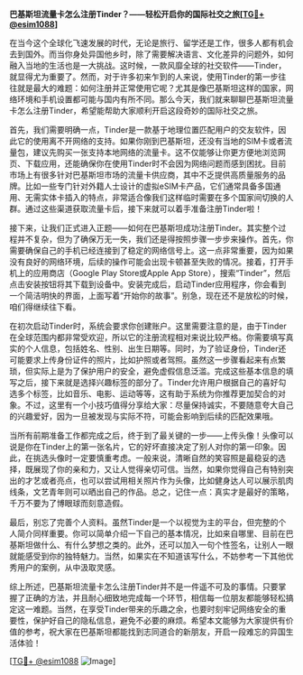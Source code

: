 **巴基斯坦流量卡怎么注册Tinder？——轻松开启你的国际社交之旅[[TG💪+ @esim1088](https://t.me/s/esim1088)]**

在当今这个全球化飞速发展的时代，无论是旅行、留学还是工作，很多人都有机会去到国外。而当你身处异国他乡时，除了需要解决语言、文化差异的问题外，如何融入当地的生活也是一大挑战。这时候，一款风靡全球的社交软件——Tinder，就显得尤为重要了。然而，对于许多初来乍到的人来说，使用Tinder的第一步往往就是最大的难题：如何注册并正常使用它呢？尤其是像巴基斯坦这样的国家，网络环境和手机设置都可能与国内有所不同。那么今天，我们就来聊聊巴基斯坦流量卡怎么注册Tinder，希望能帮助大家顺利开启这段奇妙的国际社交之旅。

首先，我们需要明确一点，Tinder是一款基于地理位置匹配用户的交友软件，因此它的使用离不开网络的支持。如果你刚到巴基斯坦，还没有当地的SIM卡或者流量包，建议先购买一张支持本地网络的流量卡。这不仅能够让你更方便地浏览网页、下载应用，还能确保你在使用Tinder时不会因为网络问题而感到困扰。目前市场上有很多针对巴基斯坦市场的流量卡供应商，其中不乏提供高质量服务的品牌。比如一些专门针对外籍人士设计的虚拟eSIM卡产品，它们通常具备多国通用、无需实体卡插入的特点，非常适合像我们这样临时需要在多个国家间切换的人群。通过这些渠道获取流量卡后，接下来就可以着手准备注册Tinder啦！

接下来，让我们正式进入正题——如何在巴基斯坦成功注册Tinder。其实整个过程并不复杂，但为了确保万无一失，我们还是得按照步骤一步步来操作。首先，你需要确保自己的手机已经连接到了稳定的网络信号上。这一点非常重要，因为如果没有良好的网络环境，后续的操作可能会出现卡顿甚至失败的情况。接着，打开手机上的应用商店（Google Play Store或Apple App Store），搜索“Tinder”，然后点击安装按钮将其下载到设备中。安装完成后，启动Tinder应用程序，你会看到一个简洁明快的界面，上面写着“开始你的故事”。别急，现在还不是放松的时候，咱们得继续往下看。

在初次启动Tinder时，系统会要求你创建账户。这里需要注意的是，由于Tinder在全球范围内都非常受欢迎，所以它的注册流程相对来说比较严格。你需要填写真实的个人信息，包括姓名、性别、出生日期等。同时，为了验证身份，Tinder还可能要求上传身份证件的照片，比如护照或者驾照。虽然这一步骤看起来有点繁琐，但实际上是为了保护用户的安全，避免虚假信息泛滥。完成这些基本信息的填写之后，接下来就是选择兴趣标签的部分了。Tinder允许用户根据自己的喜好勾选多个标签，比如音乐、电影、运动等等，这有助于系统为你推荐更加契合的对象。不过，这里有一个小技巧值得分享给大家：尽量保持诚实，不要随意夸大自己的兴趣爱好，因为一旦被发现与实际不符，可能会影响到后续的匹配效果哦。

当所有前期准备工作都完成之后，终于到了最关键的一步——上传头像！头像可以说是你在Tinder上的第一张名片，它的好坏直接决定了别人对你的第一印象。因此，在挑选头像时一定要慎重考虑。一般来说，清晰自然的笑容照是最稳妥的选择，既展现了你的亲和力，又让人觉得亲切可信。当然，如果你觉得自己有特别突出的才艺或者亮点，也可以尝试用相关照片作为头像，比如健身达人可以展示肌肉线条，文艺青年则可以晒出自己的作品。总之，记住一点：真实才是最好的策略，千万不要为了博眼球而刻意造假。

最后，别忘了完善个人资料。虽然Tinder是一个以视觉为主的平台，但完整的个人简介同样重要。你可以简单介绍一下自己的基本情况，比如来自哪里、目前在巴基斯坦做什么、有什么梦想之类的。此外，还可以加入一句个性签名，让别人一眼就能感受到你的独特魅力。当然，如果实在不知道该写什么，不妨参考一下其他优秀用户的案例，从中汲取灵感。

综上所述，巴基斯坦流量卡怎么注册Tinder并不是一件遥不可及的事情。只要掌握了正确的方法，并且耐心细致地完成每一个环节，相信每一位朋友都能够轻松搞定这一难题。当然，在享受Tinder带来的乐趣之余，也要时刻牢记网络安全的重要性，保护好自己的隐私信息，避免不必要的麻烦。希望本文能够为大家提供有价值的参考，祝大家在巴基斯坦都能找到志同道合的新朋友，开启一段难忘的异国生活体验！

[[TG💪+ @esim1088](https://t.me/s/esim1088) ![Image](https://i.postimg.cc/4NQfJmqS/Snipaste-2025-05-13-00-14-12.png)]
